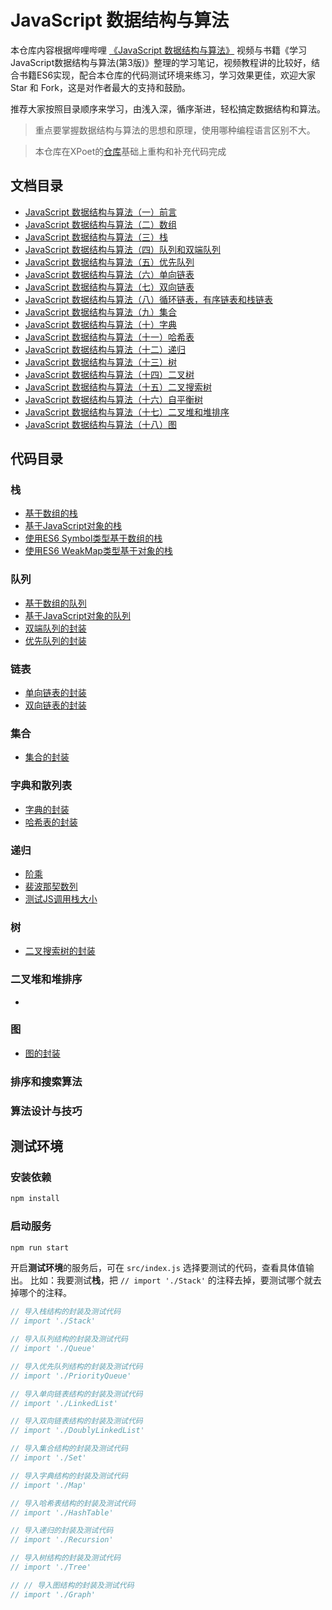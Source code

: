 # JavaScript 数据结构与算法

本仓库内容根据哔哩哔哩 [《JavaScript 数据结构与算法》](https://www.bilibili.com/video/BV1x7411L7Q7?p=1) 视频与书籍《学习JavaScript数据结构与算法(第3版)》整理的学习笔记，视频教程讲的比较好，结合书籍ES6实现，配合本仓库的代码测试环境来练习，学习效果更佳，欢迎大家 Star 和 Fork，这是对作者最大的支持和鼓励。  

推荐大家按照目录顺序来学习，由浅入深，循序渐进，轻松搞定数据结构和算法。

> 重点要掌握数据结构与算法的思想和原理，使用哪种编程语言区别不大。

> 本仓库在XPoet的[仓库](https://github.com/XPoet/js-data-structures-and-algorithms)基础上重构和补充代码完成

## 文档目录

- [JavaScript 数据结构与算法（一）前言](assets/doc/01_JavaScript数据结构与算法（一）前言.md)
- [JavaScript 数据结构与算法（二）数组](assets/doc/02_JavaScript数据结构与算法（二）数组.md)
- [JavaScript 数据结构与算法（三）栈](assets/doc/03_JavaScript数据结构与算法（三）栈.md)
- [JavaScript 数据结构与算法（四）队列和双端队列](assets/doc/04_JavaScript数据结构与算法（四）队列.md)
- [JavaScript 数据结构与算法（五）优先队列](assets/doc/05_JavaScript数据结构与算法（五）优先队列.md)
- [JavaScript 数据结构与算法（六）单向链表](assets/doc/06_JavaScript数据结构与算法（六）单向链表.md)
- [JavaScript 数据结构与算法（七）双向链表](assets/doc/07_JavaScript数据结构与算法（七）双向链表.md)
- [JavaScript 数据结构与算法（八）循环链表，有序链表和栈链表](assets/doc/.md)
- [JavaScript 数据结构与算法（九）集合](assets/doc/09_JavaScript数据结构与算法（九）集合.md)
- [JavaScript 数据结构与算法（十）字典](assets/doc/10_JavaScript数据结构与算法（十）字典.md)
- [JavaScript 数据结构与算法（十一）哈希表](assets/doc/11_JavaScript数据结构与算法（十一）哈希表.md)
- [JavaScript 数据结构与算法（十二）递归](assets/doc/12_JavaScript数据结构与算法（十二）递归.md)
- [JavaScript 数据结构与算法（十三）树](assets/doc/13_JavaScript数据结构与算法（十三）树.md)
- [JavaScript 数据结构与算法（十四）二叉树](assets/doc/14_JavaScript数据结构与算法（十四）二叉树.md)
- [JavaScript 数据结构与算法（十五）二叉搜索树](assets/doc/15_JavaScript数据结构与算法（十五）二叉搜索树.md)
- [JavaScript 数据结构与算法（十六）自平衡树](assets/doc/16_JavaScript数据结构与算法（十六）自平衡树.md)
- [JavaScript 数据结构与算法（十七）二叉堆和堆排序](assets/doc/.md)
- [JavaScript 数据结构与算法（十八）图](assets/doc/18_JavaScript数据结构与算法（十八）图.md)

## 代码目录

### 栈

- [基于数组的栈](src/Stack/stack-array.js)
- [基于JavaScript对象的栈](src/Stack/stack.js)
- [使用ES6 Symbol类型基于数组的栈](src/Stack/StackSymbol.js)
- [使用ES6 WeakMap类型基于对象的栈](src/Stack/StackWeakMap.js)

### 队列

- [基于数组的队列](src/Queue/queue-array.js)
- [基于JavaScript对象的队列](src/Queue/queue.js)
- [双端队列的封装](src/Queue/deque.js)
- [优先队列的封装](src/PriorityQueue/priorityQueue.js)

### 链表

- [单向链表的封装](src/LinkedList/linkedList.js)
- [双向链表的封装](src/DoublyLinkedList/doublyLinkedList.js)

### 集合

- [集合的封装](src/Set/set.js)

### 字典和散列表

- [字典的封装](src/Map/map.js)
- [哈希表的封装](src/HashTable/hashTable.js)

### 递归

- [阶乘](src/Recursion/Factorial.js)
- [裴波那契数列](src/Recursion/Fibonacci.js)
- [测试JS调用栈大小](src/Recursion/JSCallStack.js)

### 树

- [二叉搜索树的封装](src/Tree/binary-search-tree.js)

### 二叉堆和堆排序

- 

### 图

- [图的封装](src/Graph/graph.js)

### 排序和搜索算法

### 算法设计与技巧

## 测试环境

### 安装依赖
```bash
npm install
```

### 启动服务
```bash
npm run start
```

开启**测试环境**的服务后，可在 `src/index.js` 选择要测试的代码，查看具体值输出。
比如：我要测试**栈**，把 `// import './Stack'` 的注释去掉，要测试哪个就去掉哪个的注释。

```js
// 导入栈结构的封装及测试代码
// import './Stack'

// 导入队列结构的封装及测试代码
// import './Queue'

// 导入优先队列结构的封装及测试代码
// import './PriorityQueue'

// 导入单向链表结构的封装及测试代码
// import './LinkedList'

// 导入双向链表结构的封装及测试代码
// import './DoublyLinkedList'

// 导入集合结构的封装及测试代码
// import './Set'

// 导入字典结构的封装及测试代码
// import './Map'

// 导入哈希表结构的封装及测试代码
// import './HashTable'

// 导入递归的封装及测试代码
// import './Recursion'

// 导入树结构的封装及测试代码
// import './Tree'

// // 导入图结构的封装及测试代码
// import './Graph'
```
